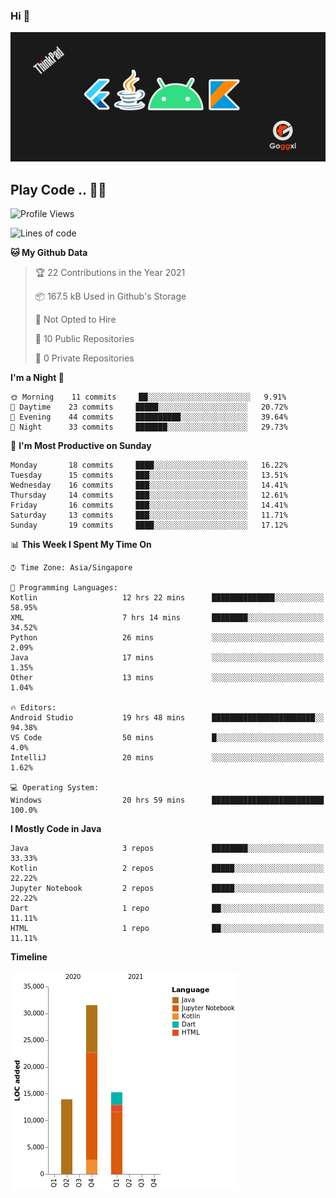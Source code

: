 ### Hi 👋
<img src="https://github.com/Goggxi/goggxi/blob/main/bg.jpg?raw=true" alt="banner"><br />

## Play Code .. 💬🚀

<!--START_SECTION:waka-->
![Profile Views](http://img.shields.io/badge/Profile%20Views-1-blue)

![Lines of code](https://img.shields.io/badge/From%20Hello%20World%20I%27ve%20Written-60721%20lines%20of%20code-blue)

**🐱 My Github Data** 

> 🏆 22 Contributions in the Year 2021
 > 
> 📦 167.5 kB Used in Github's Storage 
 > 
> 🚫 Not Opted to Hire
 > 
> 📜 10 Public Repositories 
 > 
> 🔑 0 Private Repositories  
 > 
**I'm a Night 🦉** 

```text
🌞 Morning    11 commits     ██░░░░░░░░░░░░░░░░░░░░░░░   9.91% 
🌆 Daytime    23 commits     █████░░░░░░░░░░░░░░░░░░░░   20.72% 
🌃 Evening    44 commits     ██████████░░░░░░░░░░░░░░░   39.64% 
🌙 Night      33 commits     ███████░░░░░░░░░░░░░░░░░░   29.73%

```
📅 **I'm Most Productive on Sunday** 

```text
Monday       18 commits     ████░░░░░░░░░░░░░░░░░░░░░   16.22% 
Tuesday      15 commits     ███░░░░░░░░░░░░░░░░░░░░░░   13.51% 
Wednesday    16 commits     ███░░░░░░░░░░░░░░░░░░░░░░   14.41% 
Thursday     14 commits     ███░░░░░░░░░░░░░░░░░░░░░░   12.61% 
Friday       16 commits     ███░░░░░░░░░░░░░░░░░░░░░░   14.41% 
Saturday     13 commits     ███░░░░░░░░░░░░░░░░░░░░░░   11.71% 
Sunday       19 commits     ████░░░░░░░░░░░░░░░░░░░░░   17.12%

```


📊 **This Week I Spent My Time On** 

```text
⌚︎ Time Zone: Asia/Singapore

💬 Programming Languages: 
Kotlin                   12 hrs 22 mins      ██████████████░░░░░░░░░░░   58.95% 
XML                      7 hrs 14 mins       ████████░░░░░░░░░░░░░░░░░   34.52% 
Python                   26 mins             ░░░░░░░░░░░░░░░░░░░░░░░░░   2.09% 
Java                     17 mins             ░░░░░░░░░░░░░░░░░░░░░░░░░   1.35% 
Other                    13 mins             ░░░░░░░░░░░░░░░░░░░░░░░░░   1.04%

🔥 Editors: 
Android Studio           19 hrs 48 mins      ███████████████████████░░   94.38% 
VS Code                  50 mins             █░░░░░░░░░░░░░░░░░░░░░░░░   4.0% 
IntelliJ                 20 mins             ░░░░░░░░░░░░░░░░░░░░░░░░░   1.62%

💻 Operating System: 
Windows                  20 hrs 59 mins      █████████████████████████   100.0%

```

**I Mostly Code in Java** 

```text
Java                     3 repos             ████████░░░░░░░░░░░░░░░░░   33.33% 
Kotlin                   2 repos             █████░░░░░░░░░░░░░░░░░░░░   22.22% 
Jupyter Notebook         2 repos             █████░░░░░░░░░░░░░░░░░░░░   22.22% 
Dart                     1 repo              ██░░░░░░░░░░░░░░░░░░░░░░░   11.11% 
HTML                     1 repo              ██░░░░░░░░░░░░░░░░░░░░░░░   11.11%

```


**Timeline**

![Chart not found](https://raw.githubusercontent.com/Goggxi/Goggxi/main/charts/bar_graph.png) 


<!--END_SECTION:waka-->
